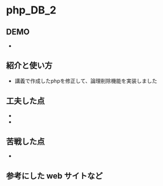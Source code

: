 # php_DB_2

## DEMO

  - 

## 紹介と使い方

  - 講義で作成したphpを修正して、論理削除機能を実装しました



## 工夫した点

  - 

  - 

## 苦戦した点

  - 
  
   

## 参考にした web サイトなど

